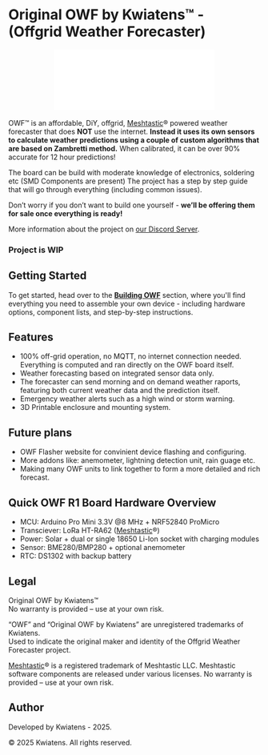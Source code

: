 # Original OWF by Kwiatens™ - (Offgrid Weather Forecaster)
<p align="center">
  <img src="https://github.com/Kwiatens/OWF-Offgrid-Weather-Forecaster/blob/main/images/Original_OWFR1_logo_white.png?raw=true" alt="OWF" />
</p>

OWF™ is an affordable, DiY, offgrid, [Meshtastic](https://meshtastic.org/)® powered weather forecaster that does **NOT** use the internet. **Instead it uses its own sensors to calculate weather predictions using a couple of custom algorithms that are based on Zambretti method.**
When calibrated, it can be over 90% accurate for 12 hour predictions!

The board can be build with moderate knowledge of electronics, soldering etc (SMD Components are present) 
The project has a step by step guide that will go through everything (including common issues).

Don’t worry if you don’t want to build one yourself - **we’ll be offering them for sale once everything is ready!**

More information about the project on [our Discord Server](https://discord.gg/Jbdw9DENTZ).

### **Project is WIP**

## Getting Started

To get started, head over to the [**Building OWF**](https://github.com/Kwiatens/OWF-Offgrid-Weather-Forecaster/blob/main/docs/00_Getting_Started.md) section, where you'll find everything you need to assemble your own device - including hardware options, component lists, and step-by-step instructions.

## Features
- 100% off-grid operation, no MQTT, no internet connection needed. Everything is computed and ran directly on the OWF board itself.
- Weather forecasting based on integrated sensor data only.
- The forecaster can send morning and on demand weather raports, featuring both current weather data and the prediction itself.
- Emergency weather alerts such as a high wind or storm warning.
- 3D Printable enclosure and mounting system.

## Future plans

- OWF Flasher website for convinient device flashing and configuring.
- More addons like: anemometer, lightning detection unit, rain guage etc.
- Making many OWF units to link together to form a more detailed and rich forecast.

## Quick OWF R1 Board Hardware Overview

- MCU: Arduino Pro Mini 3.3V @8 MHz + NRF52840 ProMicro
- Transciever: LoRa HT-RA62 ([Meshtastic](https://meshtastic.org/)®)
- Power: Solar + dual or single 18650 Li-Ion socket with charging modules
- Sensor: BME280/BMP280 + optional anemometer
- RTC: DS1302 with backup battery

  
## Legal
Original OWF by Kwiatens™  
No warranty is provided – use at your own risk.

“OWF” and “Original OWF by Kwiatens” are unregistered trademarks of Kwiatens.  
Used to indicate the original maker and identity of the Offgrid Weather Forecaster project.

[Meshtastic](https://meshtastic.org/)® is a registered trademark of Meshtastic LLC. Meshtastic software components are released under various licenses. No warranty is provided – use at your own risk.

## Author
Developed by Kwiatens - 2025.

© 2025 Kwiatens. All rights reserved.  
